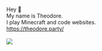Hey 👋
<br>
My name is Theodore.
<br>
I play Minecraft and code websites.
<br>
https://theodore.party/
<br>
<br>
<img src="https://cdn.discordapp.com/attachments/843877502698913822/868239831292063764/githubbanner.png">
